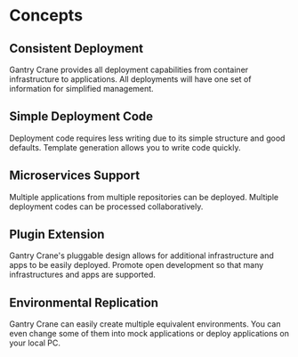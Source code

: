 # Concepts

## Consistent Deployment

Gantry Crane provides all deployment capabilities from container infrastructure to applications.
All deployments will have one set of information for simplified management.

## Simple Deployment Code

Deployment code requires less writing due to its simple structure and good defaults.
Template generation allows you to write code quickly.

## Microservices Support

Multiple applications from multiple repositories can be deployed.
Multiple deployment codes can be processed collaboratively.

## Plugin Extension

Gantry Crane's pluggable design allows for additional infrastructure and apps to be easily deployed.
Promote open development so that many infrastructures and apps are supported.

## Environmental Replication

Gantry Crane can easily create multiple equivalent environments.
You can even change some of them into mock applications or deploy applications on your local PC.
